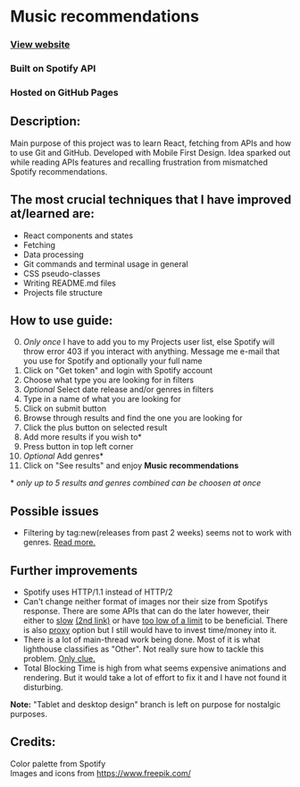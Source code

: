 # Music recommendations

### [View website](https://karmatys8.github.io/Music-recommendations)

### Built on Spotify API

### Hosted on GitHub Pages

## Description:

Main purpose of this project was to learn React, fetching from APIs and how to use Git and GitHub.
Developed with Mobile First Design. Idea sparked out while reading APIs features
and recalling frustration from mismatched Spotify recommendations.<br>

## The most crucial techniques that I have improved at/learned are:

* React components and states
* Fetching
* Data processing
* Git commands and terminal usage in general
* CSS pseudo-classes
* Writing README.md files
* Projects file structure

## How to use guide:

0. *Only once* I have to add you to my Projects user list, else Spotify will throw error 403 if you interact with anything. Message me e-mail that you use for Spotify and optionally your full name
1. Click on "Get token" and login with Spotify account
2. Choose what type you are looking for in filters
3. *Optional* Select date release and/or genres in filters
4. Type in a name of what you are looking for
5. Click on submit button
6. Browse through results and find the one you are looking for
7. Click the plus button on selected result
8. Add more results if you wish to*
9. Press button in top left corner
10. *Optional* Add genres*
11. Click on "See results" and enjoy **Music recommendations**

\* *only up to 5 results and genres combined can be choosen at once*

## Possible issues

* Filtering by tag:new(releases from past 2 weeks) seems not to work with genres. [Read more.](https://community.spotify.com/t5/Spotify-for-Developers/API-No-way-to-search-tag-new-with-genre/td-p/5483721)

## Further improvements

* Spotify uses HTTP/1.1 instead of HTTP/2
* Can't change neither format of images nor their size from Spotifys response. There are some APIs that can do the later however, their either to [slow](https://rapidapi.com/jdiez/api/mediacrush/pricing) [(2nd link)](https://www.filestack.com/pricing/#/marketplace) or have [too low of a limit](https://www.abstractapi.com/api/image-processing-optimization-api#pricing) to be beneficial. There is also [proxy](https://imgproxy.net/#pro) option but I still would have to invest time/money into it.
* There is a lot of main-thread work being done. Most of it is what lighthouse classifies as "Other". Not really sure how to tackle this problem. [Only clue.](https://github.com/GoogleChrome/lighthouse/issues/11478)
* Total Blocking Time is high from what seems expensive animations and rendering. But it would take a lot of effort to fix it and I have not found it disturbing.

**Note:** "Tablet and desktop design" branch is left on purpose for nostalgic purposes.

## Credits:
Color palette from Spotify<br>
Images and icons from https://www.freepik.com/<br>